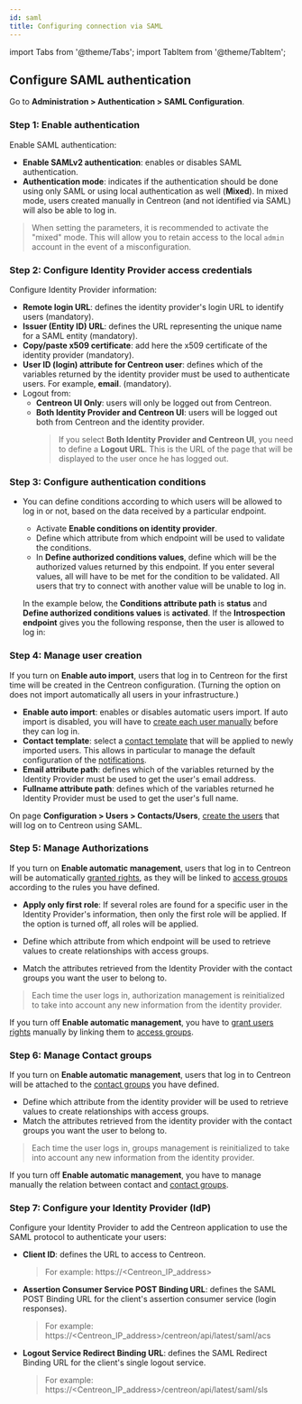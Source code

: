 ```yaml
---
id: saml
title: Configuring connection via SAML
---
```

import Tabs from '@theme/Tabs';
import TabItem from '@theme/TabItem';

## Configure SAML authentication

Go to **Administration > Authentication > SAML Configuration**.

### Step 1: Enable authentication

Enable SAML authentication:

- **Enable SAMLv2 authentication**: enables or disables SAML authentication.
- **Authentication mode**: indicates if the authentication should be done using only SAML or using local
  authentication as well (**Mixed**). In mixed mode, users created manually in Centreon (and not identified via SAML)
  will also be able to log in.

> When setting the parameters, it is recommended to activate the "mixed" mode. This will allow you to retain access to
> the local `admin` account in the event of a misconfiguration.

### Step 2: Configure Identity Provider access credentials

Configure Identity Provider information:

- **Remote login URL**: defines the identity provider's login URL to identify users (mandatory).
- **Issuer (Entity ID) URL**: defines the URL representing the unique name for a SAML entity (mandatory).
- **Copy/paste x509 certificate**: add here the x509 certificate of the identity provider (mandatory).
- **User ID (login) attribute for Centreon user**: defines which of the variables returned by the identity provider
  must be used to authenticate users. For example, **email**. (mandatory).
- Logout from:
  * **Centreon UI Only**: users will only be logged out from Centreon.
  * **Both Identity Provider and Centreon UI**:  users will be logged out both from Centreon and the identity provider.
    > If you select **Both Identity Provider and Centreon UI**, you need to define a **Logout URL**. This is the URL of the page that will be displayed to the user once he has logged out.


### Step 3: Configure authentication conditions

* You can define conditions according to which users will be allowed to log in or not, based on the data received by a particular endpoint.
   - Activate **Enable conditions on identity provider**.
   - Define which attribute from which endpoint will be used to validate the conditions.
   - In **Define authorized conditions values**, define which will be the authorized values returned by this endpoint. If you enter several values, all will have to be met for the condition to be validated. All users that try to connect with another value will be unable to log in.

   In the example below, the **Conditions attribute path** is **status** and **Define authorized conditions values** is **activated**. If the **Introspection endpoint** gives you the following response, then the user is allowed to log in:


### Step 4: Manage user creation

<Tabs groupId="sync">
<TabItem value="Users automatic management" label="Automatic management">

If you turn on **Enable auto import**, users that log in to Centreon for the first time will be created in the Centreon
configuration. (Turning the option on does not import automatically all users in your infrastructure.)

- **Enable auto import**: enables or disables automatic users import.  If auto import is disabled, you will have to
  [create each user manually](../monitoring/basic-objects/contacts-create.md) before they can log in.
- **Contact template**: select a [contact template](../monitoring/basic-objects/contacts-templates.md) that will be
  applied to newly imported users. This allows in particular to manage the default configuration of the
  [notifications](../alerts-notifications/notif-configuration.md).
- **Email attribute path**: defines which of the variables returned by the Identity Provider must be used to get the
  user's email address.
- **Fullname attribute path**: defines which of the variables returned he Identity Provider must be used to get the
  user's full name.

</TabItem>
<TabItem value="Users manual management" label="Manual management">

On page **Configuration > Users > Contacts/Users**, [create the users](../monitoring/basic-objects/contacts-create.md)
that will log on to Centreon using SAML.

</TabItem>
</Tabs>

### Step 5: Manage Authorizations

<Tabs groupId="sync">
<TabItem value="Role automatic management" label="Automatic management">

If you turn on **Enable automatic management**, users that log in to Centreon will be automatically
  [granted rights](../administration/access-control-lists.md), as they will be linked to
  [access groups](../administration/access-control-lists.md#creating-an-access-group) according to the rules you have defined.
- **Apply only first role**: If several roles are found for a specific user in the Identity Provider's information, then
  only the first role will be applied. If the option is turned off, all roles will be applied.


- Define which attribute from which endpoint will be used to retrieve values to create relationships with access groups.
- Match the attributes retrieved from the Identity Provider with the contact groups you want the user to belong to.

> Each time the user logs in, authorization management is reinitialized to take into account any new information from the
> identity provider.

</TabItem>
<TabItem value="Role manual management" label="Manual management">

If you turn off **Enable automatic management**, you have to [grant users rights](../administration/access-control-lists.md)
manually by linking them to [access groups](../administration/access-control-lists.md#creating-an-access-group).

</TabItem>
</Tabs>

### Step 6: Manage Contact groups

<Tabs groupId="sync">
<TabItem value="Groups automatic management" label="Automatic management">

If you turn on **Enable automatic management**, users that log in to Centreon will be attached to the
[contact groups](../monitoring/basic-objects/contacts-groups.md#contact-groups) you have defined.

- Define which attribute from the identity provider will be used to retrieve values to create relationships with access groups.
- Match the attributes retrieved from the identity provider with the contact groups you want the user to belong to.

> Each time the user logs in, groups management is reinitialized to take into account any new information from the identity provider.

</TabItem>
<TabItem value="Groups manual management" label="Manual management">

If you turn off **Enable automatic management**, you have to manage manually the relation between contact and
[contact groups](../monitoring/basic-objects/contacts-groups.md#contact-groups).

</TabItem>
</Tabs>

### Step 7: Configure your Identity Provider (IdP)

Configure your Identity Provider to add the Centreon application to use the SAML protocol to authenticate your users:
* **Client ID**: defines the URL to access to Centreon.
  > For example: https://<Centreon_IP_address>
* **Assertion Consumer Service POST Binding URL**: defines the SAML POST Binding URL for the client's assertion consumer service (login responses).
  > For example: https://<Centreon_IP_address>/centreon/api/latest/saml/acs
* **Logout Service Redirect Binding URL**: defines the SAML Redirect Binding URL for the client's single logout service.
  > For example: https://<Centreon_IP_address>/centreon/api/latest/saml/sls
